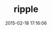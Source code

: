 ---
layout: post
title:  "ripple"
repo:   "basho/ripple"
date:   2015-02-18 17:16:06
gemurl: http://seancribbs.github.com/ripple
---